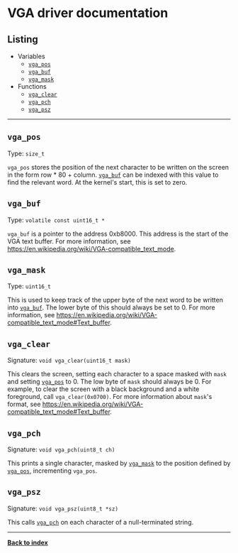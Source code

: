 # VGA driver documentation
## Listing
* Variables
  * [`vga_pos`](#vga_pos)
  * [`vga_buf`](#vga_buf)
  * [`vga_mask`](#vga_mask)
* Functions
  * [`vga_clear`](#vga_clear)
  * [`vga_pch`](#vga_pch)
  * [`vga_psz`](#vga_psz)

---
## `vga_pos`
Type: `size_t`

`vga_pos` stores the position of the next character to be written on the screen in the form row \* 80 + column.  [`vga_buf`](#vga_buf) can be indexed with this value to find the relevant word.  At the kernel's start, this is set to zero.

## `vga_buf`
Type: `volatile const uint16_t *`

`vga_buf` is a pointer to the address 0xb8000.  This address is the start of the VGA text buffer.  For more information, see <https://en.wikipedia.org/wiki/VGA-compatible_text_mode>.

## `vga_mask`
Type: `uint16_t`

This is used to keep track of the upper byte of the next word to be written into [`vga_buf`](#vga_buf).  The lower byte of this should always be set to 0.  For more information, see <https://en.wikipedia.org/wiki/VGA-compatible_text_mode#Text_buffer>.

## `vga_clear`
Signature: `void vga_clear(uint16_t mask)`

This clears the screen, setting each character to a space masked with `mask` and setting [`vga_pos`](#vga_pos) to 0.  The low byte of `mask` should always be 0.  For example, to clear the screen with a black background and a white foreground, call `vga_clear(0x0700)`.  For more information about `mask`'s format, see <https://en.wikipedia.org/wiki/VGA-compatible_text_mode#Text_buffer>.

## `vga_pch`
Signature: `void vga_pch(uint8_t ch)`

This prints a single character, masked by [`vga_mask`](#vga_mask) to the position defined by [`vga_pos`](#vga_pos), incrementing `vga_pos`.

## `vga_psz`
Signature: `void vga_psz(uint8_t *sz)`

This calls [`vga_pch`](#vga_pch) on each character of a null-terminated string.

---
**[Back to index](index)**
